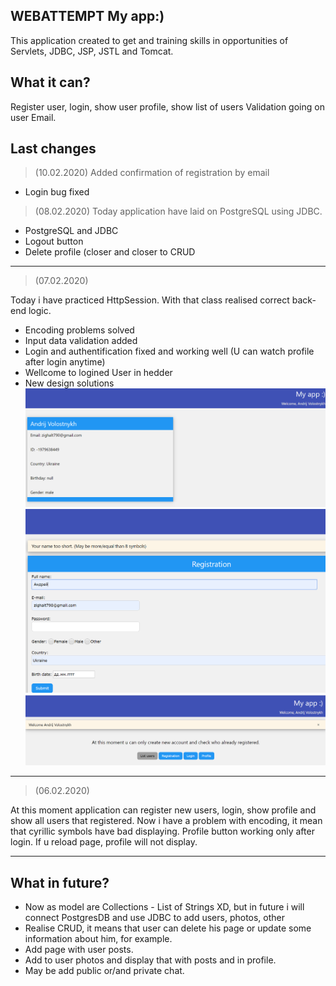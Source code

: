 WEBATTEMPT My app:)
--------------------------------------------------------------------------------
This application created to get and training skills in  opportunities of Servlets, JDBC, JSP, JSTL and Tomcat.

What it can?
---------------------
Register user, login, show user profile, show list of users
Validation going on user Email. 

Last changes
---------------------
>(10.02.2020)
Added confirmation of registration by email
  - Login bug fixed

>(08.02.2020)
Today application have laid on PostgreSQL using JDBC.
  - PostgreSQL and JDBC
  - Logout button
  - Delete profile
 (closer and closer to CRUD
 
---------------------

>(07.02.2020)

Today i have practiced HttpSession. With that class realised correct back-end logic. 
  - Encoding problems solved
  - Input data validation added
  - Login and authentification fixed and working well (U can watch profile after login anytime)
  - Wellcome to logined User in hedder
  - New design solutions
![](howItLooks/AVprofile.PNG)
![](howItLooks/IncorrectInput.PNG)
![](howItLooks/loginAV.PNG)
--------------------

>(06.02.2020)

At this moment application can register new users, login, show profile and show all users that registered.
Now i have a problem with encoding, it mean that cyrillic symbols have bad displaying. Profile button working only after login. If u reload page, profile will not display.

------------------

What in future?
---------------------
- Now as model are Collections - List of Strings XD, but in future i will connect PostgresDB and use JDBC to add users, photos, other
- Realise CRUD, it means that user can delete his page or update some information about him, for example.
- Add page with user posts.
- Add to user photos and display that with posts and in profile. 
- May be add public or/and private chat. 
